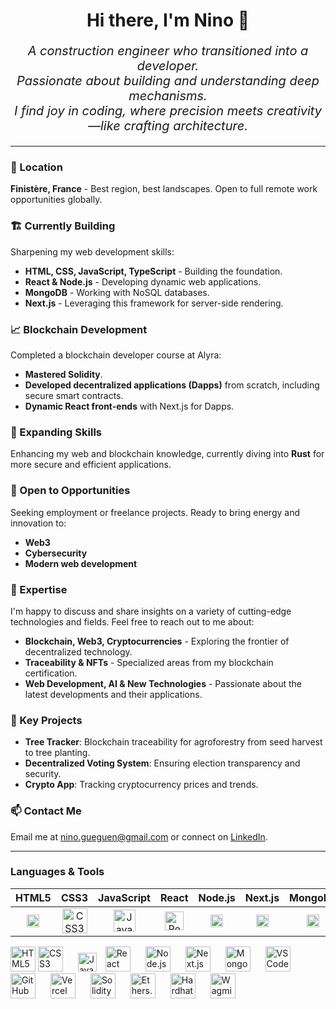 <h1 align="center">Hi there, I'm Nino 👋</h1>

_<p align="center" style="font-size:20px;">A construction engineer who transitioned into a developer.
<br/>
Passionate about building and understanding deep mechanisms.
<br/>
I find joy in coding, where precision meets creativity—like crafting architecture.</p>_

___

### 📍 Location
**Finistère, France** - Best region, best landscapes. Open to full remote work opportunities globally.

### 🏗️ Currently Building
Sharpening my web development skills:
- **HTML, CSS, JavaScript, TypeScript** - Building the foundation.
- **React & Node.js** - Developing dynamic web applications.
- **MongoDB** - Working with NoSQL databases.
- **Next.js** - Leveraging this framework for server-side rendering.

### 📈 Blockchain Development
Completed a blockchain developer course at Alyra:
- **Mastered Solidity**.
- **Developed decentralized applications (Dapps)** from scratch, including secure smart contracts.
- **Dynamic React front-ends** with Next.js for Dapps.

### 🌱 Expanding Skills
Enhancing my web and blockchain knowledge, currently diving into **Rust** for more secure and efficient applications.

### 🤝 Open to Opportunities
Seeking employment or freelance projects. Ready to bring energy and innovation to:
- **Web3**
- **Cybersecurity**
- **Modern web development**

### 💬 Expertise
I'm happy to discuss and share insights on a variety of cutting-edge technologies and fields. Feel free to reach out to me about:
- **Blockchain, Web3, Cryptocurrencies** - Exploring the frontier of decentralized technology.
- **Traceability & NFTs** - Specialized areas from my blockchain certification.
- **Web Development, AI & New Technologies** - Passionate about the latest developments and their applications.

### 🎯 Key Projects
- **Tree Tracker**: Blockchain traceability for agroforestry from seed harvest to tree planting.
- **Decentralized Voting System**: Ensuring election transparency and security.
- **Crypto App**: Tracking cryptocurrency prices and trends.

### 📫 Contact Me
Email me at [nino.gueguen@gmail.com](mailto:nino.gueguen@gmail.com) or connect on [LinkedIn](https://www.linkedin.com/in/nino-gu%C3%A9guen-a4ba43148/).

 ___

### Languages & Tools


| HTML5 | CSS3 | JavaScript | React | Node.js | Next.js | MongoDB | VSCode | GitHub | Vercel | Solidity | Ethers.js | Hardhat | Wagmi |
|:---:|:---:|:---:|:-----:|:-------:|:-------:|:-------:|:------:|:------:|:------:|:--------:|:--------:|:-------:|:-----:|
| <img alt="HTML5" width="20px" src="https://cdn.jsdelivr.net/gh/devicons/devicon@latest/icons/html5/html5-original.svg"/> | <img alt="CSS3" width="40px" src="https://cdn.jsdelivr.net/gh/devicons/devicon@latest/icons/css3/css3-original.svg"/> | <img alt="JavaScript" width="35px" src="https://cdn.jsdelivr.net/gh/devicons/devicon@latest/icons/javascript/javascript-original.svg"/> | <img alt="React" width="30px" src="https://cdn.jsdelivr.net/gh/devicons/devicon@latest/icons/react/react-original.svg"/> | <img alt="Node.js" width="20px" src="https://cdn.jsdelivr.net/gh/devicons/devicon@latest/icons/nodejs/nodejs-original.svg"/> | <img alt="Next.js" width="20px" src="https://cdn.jsdelivr.net/gh/devicons/devicon@latest/icons/nextjs/nextjs-original.svg"/> | <img alt="MongoDB" width="20px" src="https://cdn.jsdelivr.net/gh/devicons/devicon@latest/icons/mongodb/mongodb-original.svg"/> | <img alt="VSCode" width="20px" src="https://cdn.jsdelivr.net/gh/devicons/devicon@latest/icons/vscode/vscode-original-wordmark.svg"/> | <img alt="GitHub" width="20px" src="https://cdn.jsdelivr.net/gh/devicons/devicon@latest/icons/github/github-original.svg"/> | <img alt="Vercel" width="20px" src="https://www.datocms-assets.com/75941/1657702911-vercel-logotype-light_20211228160702_0.png"/> | <img alt="Solidity" width="20px" src="https://cdn.jsdelivr.net/gh/devicons/devicon@latest/icons/solidity/solidity-original.svg"/> | <img alt="Ethers.js" width="20px" src="https://seeklogo.com/images/E/ethers-logo-D5B86204D8-seeklogo.com.png"/> | <img alt="Hardhat" width="20px" src="https://cdn.jsdelivr.net/gh/devicons/devicon@latest/icons/hardhat/hardhat-original.svg"/> | <img alt="Wagmi" width="20px" src="https://wagmi.sh/logo-dark.svg"/> | 


  <img alt="HTML5" width="40px" src="https://cdn.jsdelivr.net/gh/devicons/devicon@latest/icons/html5/html5-original.svg"/>
   <img alt="CSS3" width="40px" src="https://cdn.jsdelivr.net/gh/devicons/devicon@latest/icons/css3/css3-original.svg" style="padding-right:20px;" />
   <img alt="JavaScript" width="30px" src="https://cdn.jsdelivr.net/gh/devicons/devicon@latest/icons/javascript/javascript-original.svg" style="padding-right:10px;" />
     <img alt="React" width="40px" src="https://cdn.jsdelivr.net/gh/devicons/devicon@latest/icons/react/react-original.svg" style="padding-right:20px;" />
    <img alt="Node.js" width="40px" src="https://cdn.jsdelivr.net/gh/devicons/devicon@latest/icons/nodejs/nodejs-original.svg" style="padding-right:20px;" />
   <img alt="Next.js" width="40px" src="https://cdn.jsdelivr.net/gh/devicons/devicon@latest/icons/nextjs/nextjs-original.svg" style="padding-right:20px;" />
   <img alt="MongoDB" width="40px" src="https://cdn.jsdelivr.net/gh/devicons/devicon@latest/icons/mongodb/mongodb-original.svg" style="padding-right:20px;" />
        <img alt="VSCode" width="40px" src="https://cdn.jsdelivr.net/gh/devicons/devicon@latest/icons/vscode/vscode-original-wordmark.svg" style="padding-right:20px;" />
   <img alt="GitHub" width="40px" src="https://cdn.jsdelivr.net/gh/devicons/devicon@latest/icons/github/github-original.svg" style="padding-right:20px;" />
   <img alt="Vercel" width="40px" src="https://www.datocms-assets.com/75941/1657702911-vercel-logotype-light_20211228160702_0.png" style="padding-right:20px;" />
      <img alt="Solidity" width="40px" src="https://cdn.jsdelivr.net/gh/devicons/devicon@latest/icons/solidity/solidity-original.svg" style="padding-right:20px;" />
   <img alt="Ethers.js" width="40px" src="https://seeklogo.com/images/E/ethers-logo-D5B86204D8-seeklogo.com.png" style="padding-right:20px;" />
   <img alt="Hardhat" width="40px" src="https://cdn.jsdelivr.net/gh/devicons/devicon@latest/icons/hardhat/hardhat-original.svg" style="padding-right:20px;" />
   <img alt="Wagmi" width="40px" src="https://wagmi.sh/logo-dark.svg" style="padding-right:20px;" /> 





